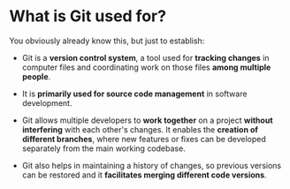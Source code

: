 
# What is Git used for?

You obviously already know this, but just to establish:

- Git is a **version control system**, a tool used for **tracking changes** in computer files and coordinating work on those files **among multiple people**.

- It is **primarily used for source code management** in software development.

- Git allows multiple developers to **work together** on a project **without interfering** with each other's changes. It enables the **creation of different branches**, where new features or fixes can be developed separately from the main working codebase.

- Git also helps in maintaining a history of changes, so previous versions can be restored and it **facilitates merging different code versions**.